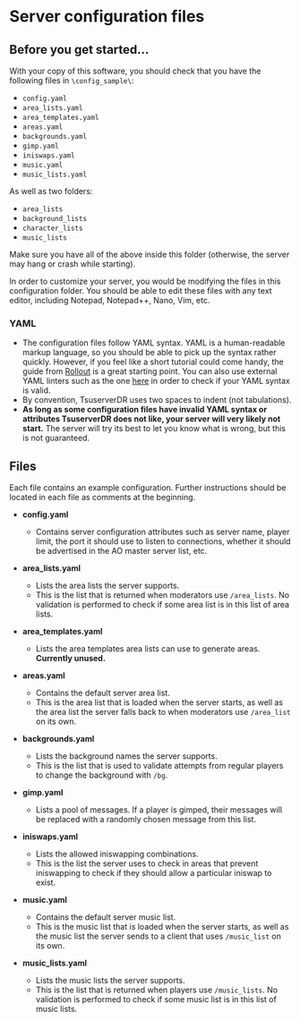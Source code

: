# Server configuration files

## Before you get started...
With your copy of this software, you should check that you have the following files in `\config_sample\`:

* `config.yaml`
* `area_lists.yaml`
* `area_templates.yaml`
* `areas.yaml`
* `backgrounds.yaml`
* `gimp.yaml`
* `iniswaps.yaml`
* `music.yaml`
* `music_lists.yaml`

As well as two folders:

* `area_lists`
* `background_lists`
* `character_lists`
* `music_lists`

Make sure you have all of the above inside this folder (otherwise, the server may hang or crash while starting).

In order to customize your server, you would be modifying the files in this configuration folder. You should be able to edit these files with any text editor, including Notepad, Notepad++, Nano, Vim, etc.

### YAML

* The configuration files follow YAML syntax. YAML is a human-readable markup language, so you should be able to pick up the syntax rather quickly. However, if you feel like a short tutorial could come handy, the guide from [Rollout](https://rollout.io/blog/yaml-tutorial-everything-you-need-get-started/) is a great starting point. You can also use external YAML linters such as the one [here](https://codebeautify.org/yaml-validator) in order to check if your YAML syntax is valid.
* By convention, TsuserverDR uses two spaces to indent (not tabulations).
* **As long as some configuration files have invalid YAML syntax or attributes TsuserverDR does not like, your server will very likely not start.** The server will try its best to let you know what is wrong, but this is not guaranteed.

## Files

Each file contains an example configuration. Further instructions should be located in each file as comments at the beginning.

* **config.yaml**
    - Contains server configuration attributes such as server name, player limit, the port it should use to listen to  connections, whether it should be advertised in the AO master server list, etc.

* **area_lists.yaml**
    - Lists the area lists the server supports.
    - This is the list that is returned when moderators use `/area_lists`. No validation is performed to check if some area list is in this list of area lists.

* **area_templates.yaml**
    - Lists the area templates area lists can use to generate areas. **Currently unused.**

* **areas.yaml**
    - Contains the default server area list.
    - This is the area list that is loaded when the server starts, as well as the area list the server falls back to when moderators use `/area_list` on its own.

* **backgrounds.yaml**
    - Lists the background names the server supports.
    - This is the list that is used to validate attempts from regular players to change the background with `/bg`.

* **gimp.yaml**
    - Lists a pool of messages. If a player is gimped, their messages will be replaced with a randomly chosen message from this list.

* **iniswaps.yaml**
    - Lists the allowed iniswapping combinations.
    - This is the list the server uses to check in areas that prevent iniswapping to check if they should allow a particular iniswap to exist.

* **music.yaml**
    - Contains the default server music list.
    - This is the music list that is loaded when the server starts, as well as the music list the server sends to a client that uses `/music_list` on its own.

* **music_lists.yaml**
    - Lists the music lists the server supports.
    - This is the list that is returned when players use `/music_lists`. No validation is performed to check if some music list is in this list of music lists.
